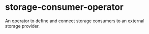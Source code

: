 # storage-consumer-operator
An operator to define and connect storage consumers to an external storage provider.
